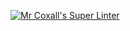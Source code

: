 [![Mr Coxall's Super Linter](https://github.com/ICS3U-Programming-CarolynWP/Unit1-04-CPP/workflows/Mr%20Coxall's%20Super%20Linter/badge.svg)](https://github.com/ICS3U-Programming-CarolynWP/Unit1-04-CPP/actions/)

